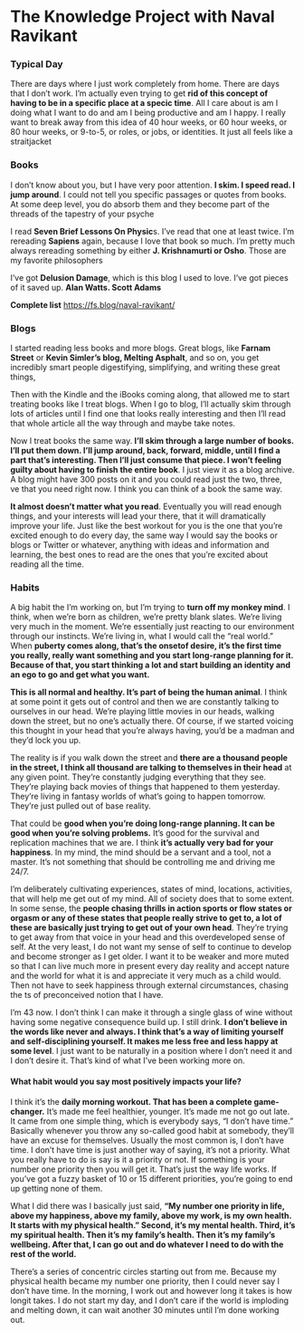 # The Knowledge Project with Naval Ravikant 

### Typical Day

There are days where I just work completely from home. There are days that I don’t work. 
I’m actually even trying to get **rid of this concept of having to be in a specific place at a 
specic time**. All I care about is am I doing what I want to do and am I being productive and am I happy. 
I really want to break away from this idea of 40 hour weeks, or 60 hour weeks, or 80 hour weeks, 
or 9-to-5, or roles, or jobs, or identities. It just all feels like a straitjacket

### Books

I don’t know about you, but I have very poor attention. **I skim. I speed read. I jump around**. 
I could not tell you specific passages or quotes from books. At some deep level, you do absorb 
them and they become part of the threads of the tapestry of your psyche

I read **Seven Brief Lessons On Physic**s. I’ve read that one at least twice. I’m rereading **Sapiens** again, 
because I love that book so much. I’m pretty much always rereading something by either **J. Krishnamurti 
or Osho**. Those are my favorite philosophers

I’ve got **Delusion Damage**, which is this blog I used to love. I’ve got pieces of it saved up. **Alan Watts. 
Scott Adams**

**Complete list**
https://fs.blog/naval-ravikant/

### Blogs

I started reading less books and more blogs. Great blogs, like **Farnam Street** or **Kevin Simler’s blog, 
Melting Asphalt**, and so on, you get incredibly smart people digestifying, simplifying, and writing these 
great things,

Then with the Kindle and the iBooks coming along, that allowed me to start treating books like I treat blogs. 
When I go to blog, I’ll actually skim through lots of articles until I find one that looks really 
interesting and then I’ll read that whole article all the way through and maybe take notes. 

Now I treat books the same way. **I’ll skim through a large number of books. I’ll put them down. 
I’ll jump around, back, forward, middle, until I find a part that’s interesting. Then I’ll just consume 
that piece. I won’t feeling guilty about having to finish the entire book**.
I just view it as a blog archive. A blog might have 300 posts on it and you could read just the two, three,  
ve that you need right now. I think you can think of a book the same way. 

**It almost doesn’t matter what you read**. Eventually you will read enough things, and your interests
will lead your there, that it will dramatically improve your life. Just like the best workout for
you is the one that you’re excited enough to do every day, the same way I would say the books
or blogs or Twitter or whatever, anything with ideas and information and learning, the best ones
to read are the ones that you’re excited about reading all the time.


### Habits

A big habit the I’m working on, but I’m trying to **turn off my monkey mind**. I think, when we’re born 
as children, we’re pretty blank slates. We’re living very much in the moment. We’re essentially just
reacting to our environment through our instincts. We’re living in, what I would call the “real world.”
When **puberty comes along, that’s the onsetof desire, it’s the first time you really, really want something
and you start long-range planning for it. Because of that, you start thinking a lot and start building an
identity and an ego to go and get what you want.**

**This is all normal and healthy. It’s part of being the human animal**. I think at some point it gets out
of control and then we are constantly talking to ourselves in our head. We’re playing little movies in
our heads, walking down the street, but no one’s actually there. Of course, if we started voicing this
thought in your head that you’re always having, you’d be a madman and they’d lock you up.

The reality is if you walk down the street and **there are a thousand people
in the street, I think all thousand are talking to themselves in their head** at any given point. 
They’re constantly judging everything that they see. They’re playing back movies of things 
that happened to them yesterday. They’re living in fantasy worlds of what’s going to happen tomorrow. 
They’re just pulled out of base reality.

That could be **good when you’re doing long-range planning. It can be good when you’re solving problems.**
It’s good for the survival and replication machines that we are. I think **it’s actually very bad for 
your happiness**. In my mind, the mind should be a servant and a tool, not a master. It’s not something 
that should be controlling me and driving me 24/7.

I’m deliberately cultivating experiences, states of mind, locations, activities, that will help 
me get out of my mind.
All of society does that to some extent. In some sense, the **people chasing thrills in action sports 
or flow states or orgasm or any of these states that people really strive to get to, a lot of these
are basically just trying to get out of your own head**. They’re trying to get away from that voice in
your head and this overdeveloped sense of self. At the very least, I do not want my sense of self to
continue to develop and become stronger as I get older. I want it to be weaker and more muted so that
I can live much more in present every day reality and accept nature and the world for what it is and
appreciate it very much as a child would. Then not have to seek happiness through external circumstances,
chasing the  ts of preconceived notion that I have.

I’m 43 now. I don’t think I can make it through a single glass of wine without having some negative
consequence build up. I still drink. **I don’t believe in the words like never and always. I think
that’s a way of limiting yourself and self-disciplining yourself. It makes me less free and less
happy at some level**. I just want to be naturally in a position where I don’t need it and I don’t
desire it. That’s kind of what I’ve been working more on.


#### What habit would you say most positively impacts your life?

I think it’s the **daily morning workout. That has been a complete game- changer.**
It’s made me feel healthier, younger. It’s made me not go out late. It came from
one simple thing, which is everybody says, “I don’t have time.” Basically whenever
you throw any so-called good habit at somebody, they’ll have an excuse for themselves. 
Usually the most common is, I don’t have time. I don’t have time is just another way of
saying, it’s not a priority. What you really have to do is say is it a priority or not. 
If something is your number one priority then you will get it. That’s just the way life works. 
If you’ve got a fuzzy basket of 10 or 15 different priorities, you’re going to end up getting none of them.

What I did there was I basically just said, **“My number one priority in life, above my happiness,
above my family, above my work, is my own health. It starts with my physical health.” 
Second, it’s my mental health. Third, it’s my spiritual health. Then it’s my family’s health.
Then it’s my family’s wellbeing. After that, I can go out and do whatever I need to do with
the rest of the world.**

There’s a series of concentric circles starting out from me. Because my physical health became 
my number one priority, then I could never say I don’t have time. In the morning, I work out 
and however long it takes is how longit takes. I do not start my day, and I don’t care if the world
is imploding and melting down, it can wait another 30 minutes until I’m done working out.
